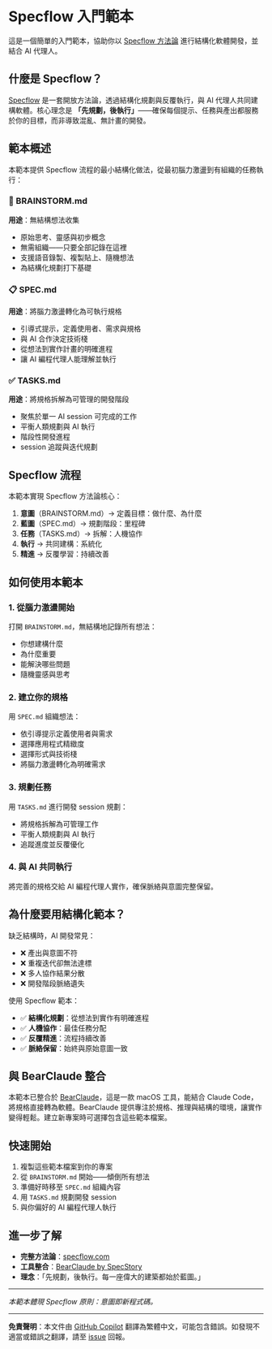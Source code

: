 # Specflow 入門範本

這是一個簡單的入門範本，協助你以 [Specflow 方法論](https://specflow.com) 進行結構化軟體開發，並結合 AI 代理人。

## 什麼是 Specflow？

[Specflow](https://specflow.com) 是一套開放方法論，透過結構化規劃與反覆執行，與 AI 代理人共同建構軟體。核心理念是 **「先規劃，後執行」**——確保每個提示、任務與產出都服務於你的目標，而非導致混亂、無計畫的開發。

## 範本概述

本範本提供 Specflow 流程的最小結構化做法，從最初腦力激盪到有組織的任務執行：

### 🧠 BRAINSTORM.md
**用途**：無結構想法收集
- 原始思考、靈感與初步概念
- 無需組織——只要全部記錄在這裡
- 支援語音錄製、複製貼上、隨機想法
- 為結構化規劃打下基礎

### 📋 SPEC.md
**用途**：將腦力激盪轉化為可執行規格
- 引導式提示，定義使用者、需求與規格
- 與 AI 合作決定技術棧
- 從想法到實作計畫的明確進程
- 讓 AI 編程代理人能理解並執行

### ✅ TASKS.md
**用途**：將規格拆解為可管理的開發階段
- 聚焦於單一 AI session 可完成的工作
- 平衡人類規劃與 AI 執行
- 階段性開發進程
- session 追蹤與迭代規劃

## Specflow 流程

本範本實現 Specflow 方法論核心：

1. **意圖**（BRAINSTORM.md）→ 定義目標：做什麼、為什麼
2. **藍圖**（SPEC.md）→ 規劃階段：里程碑
3. **任務**（TASKS.md）→ 拆解：人機協作
4. **執行** → 共同建構：系統化
5. **精進** → 反覆學習：持續改善

## 如何使用本範本

### 1. 從腦力激盪開始
打開 `BRAINSTORM.md`，無結構地記錄所有想法：
- 你想建構什麼
- 為什麼重要
- 能解決哪些問題
- 隨機靈感與思考

### 2. 建立你的規格
用 `SPEC.md` 組織想法：
- 依引導提示定義使用者與需求
- 選擇應用程式精緻度
- 選擇形式與技術棧
- 將腦力激盪轉化為明確需求

### 3. 規劃任務
用 `TASKS.md` 進行開發 session 規劃：
- 將規格拆解為可管理工作
- 平衡人類規劃與 AI 執行
- 追蹤進度並反覆優化

### 4. 與 AI 共同執行
將完善的規格交給 AI 編程代理人實作，確保脈絡與意圖完整保留。

## 為什麼要用結構化範本？

缺乏結構時，AI 開發常見：
- ❌ 產出與意圖不符
- ❌ 重複迭代卻無法達標
- ❌ 多人協作結果分散
- ❌ 開發階段脈絡遺失

使用 Specflow 範本：
- ✅ **結構化規劃**：從想法到實作有明確進程
- ✅ **人機協作**：最佳任務分配
- ✅ **反覆精進**：流程持續改善
- ✅ **脈絡保留**：始終與原始意圖一致

## 與 BearClaude 整合

本範本已整合於 [BearClaude](https://bearclaude.specstory.com)，這是一款 macOS 工具，能結合 Claude Code，將規格直接轉為軟體。BearClaude 提供專注於規格、推理與結構的環境，讓實作變得輕鬆。建立新專案時可選擇包含這些範本檔案。

## 快速開始

1. 複製這些範本檔案到你的專案
2. 從 `BRAINSTORM.md` 開始——傾倒所有想法
3. 準備好時移至 `SPEC.md` 組織內容
4. 用 `TASKS.md` 規劃開發 session
5. 與你偏好的 AI 編程代理人執行

## 進一步了解

- **完整方法論**：[specflow.com](https://specflow.com)
- **工具整合**：[BearClaude by SpecStory](https://bearclaude.specstory.com)
- **理念**：「先規劃，後執行。每一座偉大的建築都始於藍圖。」

---

*本範本體現 Specflow 原則：意圖即新程式碼。*

---

**免責聲明**：本文件由 [GitHub Copilot](https://docs.github.com/copilot/about-github-copilot/what-is-github-copilot) 翻譯為繁體中文，可能包含錯誤。如發現不適當或錯誤之翻譯，請至 [issue](../../issues) 回報。
